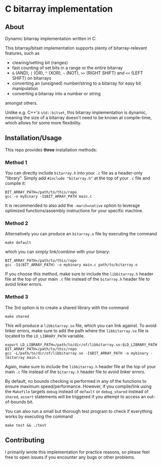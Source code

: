 # C bitarray implementation

## About

Dynamic bitarray implementation written in C.

This bitarray/bitset implementation supports plenty of bitarray-relevant features, such as 
- clearing/setting bit (ranges)
- fast counting of set bits in a range or the entire bitarray
- `&` (AND), `|` (OR), `^` (XOR), `~` (NOT), `>>` (RIGHT SHIFT) and `<<` (LEFT SHIFT) on bitarrays
- converting an (unsigned) number/string to a bitarray for easy bit manipulation
- converting a bitarray into a number or string

amongst others.

Unlike e.g. C++'s `std::bitset`, this bitarray implementation is dynamic, meaning the size of a bitarray doesn't need to be known at compile-time, which allows for some more flexibility.

## Installation/Usage

This repo provides **three** installation methods:

### Method 1

You can directly include `bitarray.h` into your `.c` file as a header-only "library". Simply add `#include "bitarray.h"` at the top of your `.c` file and compile it:

```
BIT_ARRAY_PATH=/path/to/this/repo
gcc -o mybinary -I$BIT_ARRAY_PATH main.c
```

It is recommended to also add the `-march=native` option to leverage optimized functions/assembly instructions for your specific machine.

### Method 2

Alternatively you can produce an `bitarray.o` file  by executing the command

```
make default
```

which you can simply link/combine with your binary:

```
BIT_ARRAY_PATH=/path/to/this/repo
gcc -I$(BIT_ARRAY_PATH) -o mybinary main.c path/to/bitarray.o
```

If you choose this method, make sure to include the `libbitarray.h` header file at the top of your main `.c` file instead of the `bitarray.h` header file to avoid linker errors.

### Method 3

The 3rd option is to create a shared library with the command

```
make shared
```

This will produce a `libbitarray.so` file, which you can link against.
To avoid linker errors, make sure to add the path where the `libbitarray.so` file is located to the `LD_LIBRARY_PATH` variable.

```
export LD_LIBRARY_PATH=/path/to/dir/of/libbitarray.so:$LD_LIBRARY_PATH
BIT_ARRAY_PATH=/path/to/this/repo
gcc -L/path/to/dir/of/libbitarray.so -I$BIT_ARRAY_PATH -o mybinary -lbitarray main.c
```

Again, make sure to include the `libbitarray.h` header file at the top of your main `.c` file instead of the `bitarray.h` header file to avoid linker errors.

By default, no bounds checking is performed in any of the functions to ensure maximum speed/performance. However, if you compile/link using the `Makefile` targets `debug` instead of `default` or `debug_shared` instead of `shared`, `assert` statements will be triggered if you attempt to access an out-of-bounds bit.

You can also run a small but thorough test program to check if everything works by executing the command
 
```
make test && ./test
```

## Contributing

I primarily wrote this implementation for practice reasons, so please feel free to open issues if you encounter any bugs or other problems. 


